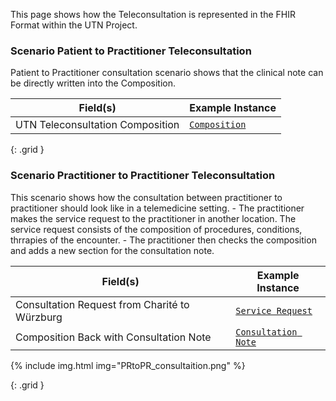 This page shows how the Teleconsultation is represented in the FHIR Format within the UTN Project. 

### Scenario Patient to Practitioner Teleconsultation

Patient to Practitioner consultation scenario shows that the clinical note can be directly written into the Composition.

|  Field(s) | Example Instance | 
| --------- | ---------------- | 
| UTN Teleconsultation Composition   | [`Composition`](Composition-Example-UTN-Teleconsultation-PTtoPR.html) | 


{: .grid }

### Scenario Practitioner to Practitioner Teleconsultation

This scenario shows how the consultation between practitioner to practitioner should look like in a telemedicine setting. 
    - The practitioner makes the service request to the practitioner in another location. The service request consists of the composition of procedures, conditions, thrrapies of the encounter. 
    - The practitioner then checks the composition and adds a new section for the consultation note. 


|  Field(s) | Example Instance | 
| --------- | ---------------- | 
| Consultation Request from Charité to Würzburg     | [`Service Request`](ServiceRequest-UTN-Teleconsultation-PRtoPR-ServiceRequest.html) | 
| Composition Back with Consultation Note      | [`Consultation Note`](Composition-Example-UTN-Teleconsultation-PRtoPR-Return.html) | 


{% include img.html img="PRtoPR_consultaition.png" %}


{: .grid }